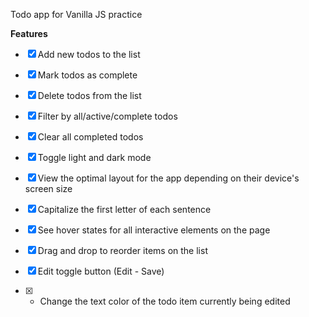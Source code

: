 Todo app for Vanilla JS practice 

**Features**
* [x] Add new todos to the list
* [x] Mark todos as complete
* [x] Delete todos from the list
* [x] Filter by all/active/complete todos
* [x] Clear all completed todos
* [x] Toggle light and dark mode
* [x] View the optimal layout for the app depending on their device's screen size
* [x] Capitalize the first letter of each sentence
* [x] See hover states for all interactive elements on the page

* [x] Drag and drop to reorder items on the list
* [x] Edit toggle button (Edit - Save)
* [x] - Change the text color of the todo item currently being edited
 
